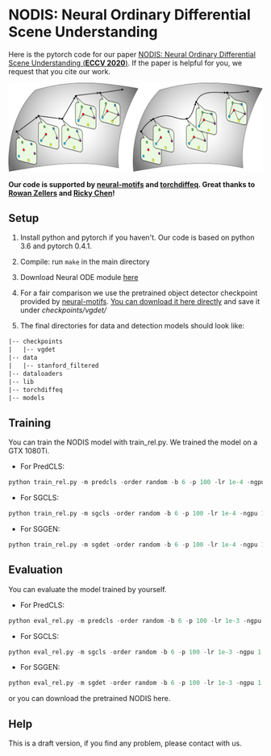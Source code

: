 # NODIS: Neural Ordinary Differential Scene Understanding
Here is the pytorch code for our paper [NODIS: Neural Ordinary Differential Scene Understanding (**ECCV 2020**)](https://arxiv.org/abs/2001.04735v2). If the paper is helpful for you, we request that you cite our work.

![GitHub Logo](/docs/teaser_eccv.png)

**Our code is supported by [neural-motifs](https://github.com/rowanz/neural-motifs) and [torchdiffeq](https://github.com/rtqichen/torchdiffeq). Great thanks to [Rowan Zellers](https://github.com/rowanz) and [Ricky Chen](https://github.com/rtqichen)!**

## Setup
1. Install python and pytorch if you haven't. Our code is based on python 3.6 and pytorch 0.4.1.

2. Compile: run ```make``` in the main directory

3. Download Neural ODE module [here](https://github.com/rtqichen/torchdiffeq/tree/master/torchdiffeq)

4. For a fair comparison we use the pretrained object detector checkpoint provided by [neural-motifs](https://github.com/rowanz/neural-motifs). [You can download it here directly](https://drive.google.com/open?id=1xXIcROgv-u1Yq7ILIyWAndVBQxvP3jUD) and save it under *checkpoints/vgdet/*

5. The final directories for data and detection models should look like:
```
|-- checkpoints
|   |-- vgdet
|-- data
|   |-- stanford_filtered
|-- dataloaders
|-- lib
|-- torchdiffeq
|-- models
```

## Training
You can train the NODIS model with train_rel.py. We trained the model on a GTX 1080Ti.
+ For PredCLS: 
```python
python train_rel.py -m predcls -order random -b 6 -p 100 -lr 1e-4 -ngpu 1 -ckpt checkpoints/vgdet/vg-24.tar -save_dir checkpoints/ -nepoch 20
```
+ For SGCLS: 
```python
python train_rel.py -m sgcls -order random -b 6 -p 100 -lr 1e-4 -ngpu 1 -ckpt checkpoints/vgdet/vg-24.tar -save_dir checkpoints/ -nepoch 20
```
+ For SGGEN: 
```python
python train_rel.py -m sgdet -order random -b 6 -p 100 -lr 1e-4 -ngpu 1 -ckpt $CHECKPOINT -save_dir checkpoints/ -nepoch 20
```


## Evaluation
You can evaluate the model trained by yourself.
+ For PredCLS: 
```python
python eval_rel.py -m predcls -order random -b 6 -p 100 -lr 1e-3 -ngpu 1 -test -ckpt $CHECKPOINT -nepoch 50
```
+ For SGCLS: 
```python
python eval_rel.py -m sgcls -order random -b 6 -p 100 -lr 1e-3 -ngpu 1 -test -ckpt $CHECKPOINT -nepoch 50
```
+ For SGGEN: 
```python
python eval_rel.py -m sgdet -order random -b 6 -p 100 -lr 1e-3 -ngpu 1 -test -ckpt $CHECKPOINT -nepoch 50
```
or you can download the pretrained NODIS here.

## Help
This is a draft version, if you find any problem, please contact with us.
